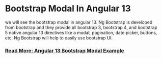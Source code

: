 # Bootstrap Modal In Angular 13

we will see the bootstrap modal in angular 13. Ng Bootstrap is developed from bootstrap and they provide all bootstrap 3, bootstrap 4, and bootstrap 5 native angular 13 directives like a modal, pagination, date picker, buttons, etc. Ng Bootstrap will help to easily use bootstrap UI.

### [Read More: Angular 13 Bootstrap Modal Example](https://websolutionstuff.com/post/bootstrap-modal-in-angular-13)
